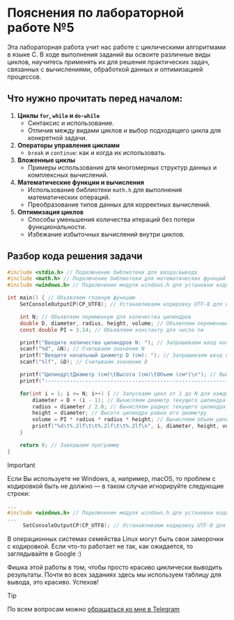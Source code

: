 # Пояснения по лабораторной работе №5

Эта лабораторная работа учит нас работе с циклическими алгоритмами в языке C. В ходе выполнения заданий вы освоите различные виды циклов, научитесь применять их для решения практических задач, связанных с вычислениями, обработкой данных и оптимизацией процессов.

## Что нужно прочитать перед началом:
1. **Циклы `for`, `while` и `do-while`**
    - Синтаксис и использование.
    - Отличия между видами циклов и выбор подходящего цикла для конкретной задачи.
2. **Операторы управления циклами**
    - `break` и `continue`: как и когда их использовать.
3. **Вложенные циклы**
    - Примеры использования для многомерных структур данных и комплексных вычислений.
4. **Математические функции и вычисления**
    - Использование библиотеки `math.h` для выполнения математических операций.
    - Преобразование типов данных для корректных вычислений.
5. **Оптимизация циклов**
    - Способы уменьшения количества итераций без потери функциональности.
    - Избежание избыточных вычислений внутри циклов.

## Разбор кода решения задачи

```c
#include <stdio.h> // Подключение библиотеки для ввода/вывода
#include <math.h> // Подключение библиотеки для математических функций
#include <windows.h> // Подключение модуля windows.h для установки кодировки вывода

int main() { // Объявляем главную функцию
    SetConsoleOutputCP(CP_UTF8); // Устанавливаем кодировку UTF-8 для корректного отображения русских символов

    int N; // Объявляем переменную для количества цилиндров
    double D, diameter, radius, height, volume; // Объявляем переменные для диаметра, радиуса, высоты и объема цилиндра
    const double PI = 3.14; // Объявляем константу для числа пи

    printf("Введите количество цилиндров N: "); // Запрашиваем ввод количества цилиндров
    scanf("%d", &N); // Считываем значение N
    printf("Введите начальный диаметр D (см): "); // Запрашиваем ввод начального диаметра
    scanf("%lf", &D); // Считываем значение D

    printf("Цилиндр\tДиаметр (см)\tВысота (см)\tОбъем (см³)\n"); // Выводим заголовок таблицы
    printf("-------------------------------------------------------------\n"); // Выводим разделительную линию

    for(int i = 1; i <= N; i++) { // Запускаем цикл от 1 до N для каждого цилиндра
        diameter = D + (i - 1); // Вычисляем диаметр текущего цилиндра
        radius = diameter / 2.0; // Вычисляем радиус текущего цилиндра
        height = diameter; // Высота цилиндра равна его диаметру
        volume = PI * radius * radius * height; // Вычисляем объем цилиндра по формуле V = πr²h
        printf("%d\t%.2lf\t\t%.2lf\t\t%.2lf\n", i, diameter, height, volume); // Выводим номер цилиндра, диаметр, высоту и объем
    }

    return 0; // Завершаем программу
}
```

> [!IMPORTANT]
> Если Вы используете не Windows, а, например, macOS, то проблем с кодировкой быть не должно — в таком случае игнорируйте следующие строки:
> ```c
> ...
> #include <windows.h> // Подключение модуля windows.h для установки кодировки вывода
> ...
>      SetConsoleOutputCP(CP_UTF8); // Устанавливаем кодировку UTF-8 для вывода в консоли русских символов: иначе будут иероглифы
> ```
>
> В операционных системах семейства Linux могут быть свои заморочки с кодировкой. Если что-то работает не так, как ожидается, то заглядывайте в Google :)

Фишка этой работы в том, чтобы просто красиво циклически выводить результаты. Почти во всех заданиях здесь мы используем таблицу для вывода, это красиво. Успехов!

> [!TIP]
> По всем вопросам можно [обращаться ко мне в Telegram](https://t.me/plunkzy)